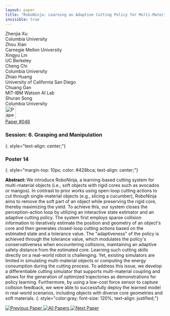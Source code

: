 ```yaml
---
layout: paper
title: "RoboNinja: Learning an Adaptive Cutting Policy for Multi-Material Objects"
invisible: true
---
```

<div class="paper-authors">
<div class="paper-author-box">
    <div class="paper-author-name">Zhenjia Xu</div>
    <div class="paper-author-uni">Columbia University</div>
</div>
<div class="paper-author-box">
    <div class="paper-author-name">Zhou Xian</div>
    <div class="paper-author-uni">Carnegie Mellon University</div>
</div>
<div class="paper-author-box">
    <div class="paper-author-name">Xingyu Lin</div>
    <div class="paper-author-uni">UC Berkeley</div>
</div>
<div class="paper-author-box">
    <div class="paper-author-name">Cheng Chi</div>
    <div class="paper-author-uni">Columbia University</div>
</div>
<div class="paper-author-box">
    <div class="paper-author-name">Zhiao Huang</div>
    <div class="paper-author-uni">University of California San Diego</div>
</div>
<div class="paper-author-box">
    <div class="paper-author-name">Chuang Gan</div>
    <div class="paper-author-uni">MIT-IBM Watson AI Lab</div>
</div>
<div class="paper-author-box">
    <div class="paper-author-name">Shuran Song</div>
    <div class="paper-author-uni">Columbia University</div>
</div>

</div><div class="paper-pdf">
<div> <a href="http://www.roboticsproceedings.org/rss19/p046.pdf"><img src="{{ site.baseurl }}/images/paper_link.png" alt="Paper Website" width = "33"  height = "40"/></a> </div>
<div> <a href="http://www.roboticsproceedings.org/rss19/p046.pdf">Paper&nbsp;#046</a> </div>
</div>

### Session: 6. Grasping and Manipulation
{: style="text-align: center;"}

### Poster 14
{: style="margin-top: 10px; color: #428bca; text-align: center;"}

<b style="color: black;">Abstract: </b>We introduce RoboNinja, a learning-based cutting system for multi-material objects (i.e., soft objects with rigid cores such as avocados or mangos). In contrast to prior works using open-loop cutting actions to cut through single-material objects (e.g., slicing a cucumber), RoboNinja aims to remove the soft part of an object while preserving the rigid core, thereby maximizing the yield. To achieve this, our system closes the perception-action loop by utilizing an interactive state estimator and an adaptive cutting policy.  The system first employs sparse collision information to iteratively estimate the position and geometry of an object's core and then generates closed-loop cutting actions based on the estimated state and a tolerance value. The "adaptiveness" of the policy is achieved through the tolerance value, which modulates the policy's conservativeness when encountering collisions, maintaining an adaptive safety distance from the estimated core. Learning such cutting skills directly on a real-world robot is challenging. Yet, existing simulators are limited in simulating multi-material objects or computing the energy consumption during the cutting process. To address this issue, we develop a differentiable cutting simulator that supports multi-material coupling and allows for the generation of optimized trajectories as demonstrations for policy learning. Furthermore, by using a low-cost force sensor to capture collision feedback, we were able to successfully deploy the learned model in real-world scenarios, including objects with diverse core geometries and soft materials. 
{: style="color:gray; font-size: 120%; text-align: justified;"}


<div class="paper-menu">
<a href="{{ site.baseurl }}/program/papers/045/"> <img src="{{ site.baseurl }}/images/previous_paper_icon.png" alt="Previous Paper" title="Previous Paper"/> </a>
<a href="{{ site.baseurl }}/program/papers"><img src="{{ site.baseurl }}/images/overview_icon.png" alt="All Papers" title="All Papers"/> </a>
<a href="{{ site.baseurl }}/program/papers/047/"> <img src="{{ site.baseurl }}/images/next_paper_icon.png" alt="Next Paper" title="Next Paper"/> </a>

</div>
